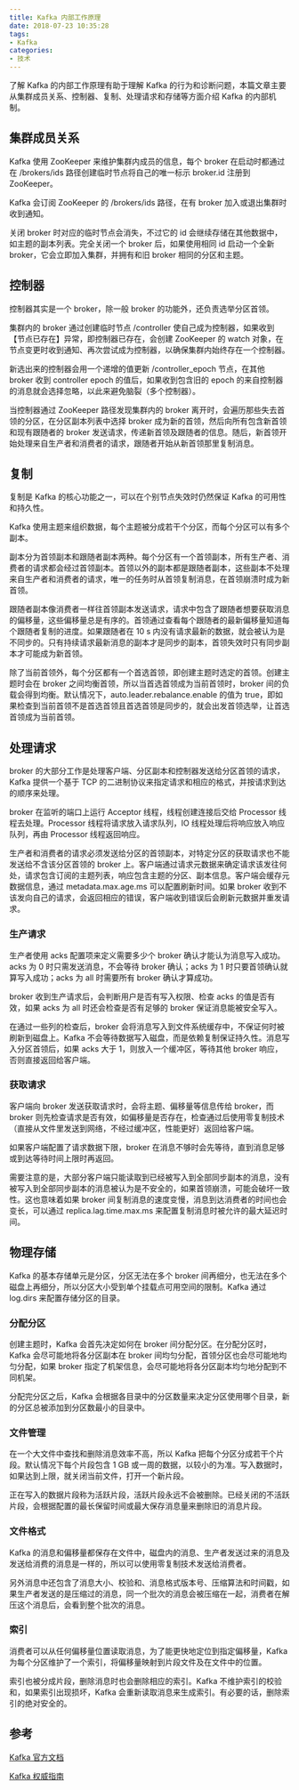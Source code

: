 ```yaml
---
title: Kafka 内部工作原理
date: 2018-07-23 10:35:28
tags:
- Kafka
categories:
- 技术
---
```


了解 Kafka 的内部工作原理有助于理解 Kafka 的行为和诊断问题，本篇文章主要从集群成员关系、控制器、复制、处理请求和存储等方面介绍 Kafka 的内部机制。





<!-- more -->

## 集群成员关系

Kafka 使用 ZooKeeper 来维护集群内成员的信息，每个 broker 在启动时都通过在 /brokers/ids 路径创建临时节点将自己的唯一标示 broker.id 注册到 ZooKeeper。

Kafka 会订阅 ZooKeeper 的 /brokers/ids 路径，在有 broker 加入或退出集群时收到通知。

关闭 broker 时对应的临时节点会消失，不过它的 id 会继续存储在其他数据中，如主题的副本列表。完全关闭一个 broker 后，如果使用相同 id 启动一个全新 broker，它会立即加入集群，并拥有和旧 broker 相同的分区和主题。





## 控制器

控制器其实是一个 broker，除一般 broker 的功能外，还负责选举分区首领。

集群内的 broker 通过创建临时节点 /controller 使自己成为控制器，如果收到【节点已存在】异常，即控制器已存在，会创建 ZooKeeper 的 watch 对象，在节点变更时收到通知、再次尝试成为控制器，以确保集群内始终存在一个控制器。

新选出来的控制器会用一个递增的值更新 /controller_epoch 节点，在其他 broker 收到 controller epoch 的值后，如果收到包含旧的 epoch 的来自控制器的消息就会选择忽略，以此来避免脑裂（多个控制器）。

当控制器通过 ZooKeeper 路径发现集群内的 broker 离开时，会遍历那些失去首领的分区，在分区副本列表中选择 broker 成为新的首领，然后向所有包含新首领和现有跟随者的 broker 发送请求，传递新首领及跟随者的信息。随后，新首领开始处理来自生产者和消费者的请求，跟随者开始从新首领那里复制消息。



## 复制

复制是 Kafka 的核心功能之一，可以在个别节点失效时仍然保证 Kafka 的可用性和持久性。

Kafka 使用主题来组织数据，每个主题被分成若干个分区，而每个分区可以有多个副本。

副本分为首领副本和跟随者副本两种。每个分区有一个首领副本，所有生产者、消费者的请求都会经过首领副本。首领以外的副本都是跟随者副本，这些副本不处理来自生产者和消费者的请求，唯一的任务时从首领复制消息，在首领崩溃时成为新首领。

跟随者副本像消费者一样往首领副本发送请求，请求中包含了跟随者想要获取消息的偏移量，这些偏移量总是有序的。首领通过查看每个跟随者的最新偏移量知道每个跟随者复制的进度。如果跟随者在 10 s 内没有请求最新的数据，就会被认为是不同步的。只有持续请求最新消息的副本才是同步的副本，首领失效时只有同步副本才可能成为新首领。

除了当前首领外，每个分区都有一个首选首领，即创建主题时选定的首领。创建主题时会在 broker 之间均衡首领，所以当首选首领成为当前首领时，broker 间的负载会得到均衡。默认情况下，auto.leader.rebalance.enable 的值为 true，即如果检查到当前首领不是首选首领且首选首领是同步的，就会出发首领选举，让首选首领成为当前首领。





## 处理请求

broker 的大部分工作是处理客户端、分区副本和控制器发送给分区首领的请求，Kafka 提供一个基于 TCP 的二进制协议来指定请求和相应的格式，并按请求到达的顺序来处理。

broker 在监听的端口上运行 Acceptor 线程，线程创建连接后交给 Processor 线程去处理。Processor 线程将请求放入请求队列，IO 线程处理后将响应放入响应队列，再由 Processor 线程返回响应。

生产者和消费者的请求必须发送给分区的首领副本，对特定分区的获取请求也不能发送给不含该分区首领的 broker 上。客户端通过请求元数据来确定请求该发往何处，请求包含订阅的主题列表，响应包含主题的分区、副本信息。客户端会缓存元数据信息，通过 metadata.max.age.ms 可以配置刷新时间。如果 broker 收到不该发向自己的请求，会返回相应的错误，客户端收到错误后会刷新元数据并重发请求。



### 生产请求

生产者使用 acks 配置项来定义需要多少个 broker 确认才能认为消息写入成功。acks 为 0 时只需发送消息，不会等待 broker 确认；acks 为 1 时只要首领确认就算写入成功；acks 为 all 时需要所有 broker 确认才算成功。

broker 收到生产请求后，会判断用户是否有写入权限、检查 acks 的值是否有效，如果 acks 为 all 时还会检查是否有足够的 broker 保证消息能被安全写入。

在通过一些列的检查后，broker 会将消息写入到文件系统缓存中，不保证何时被刷新到磁盘上。Kafka 不会等待数据写入磁盘，而是依赖复制保证持久性。消息写入分区首领后，如果 acks 大于 1，则放入一个缓冲区，等待其他 broker 响应，否则直接返回给客户端。



### 获取请求

客户端向 broker 发送获取请求时，会将主题、偏移量等信息传给 broker，而 broker 则先检查请求是否有效，如偏移量是否存在，检查通过后使用零复制技术（直接从文件里发送到网络，不经过缓冲区，性能更好）返回给客户端。

如果客户端配置了请求数据下限，broker 在消息不够时会先等待，直到消息足够或到达等待时间上限时再返回。

需要注意的是，大部分客户端只能读取到已经被写入到全部同步副本的消息，没有被写入到全部同步副本的消息被认为是不安全的，如果首领崩溃，可能会破坏一致性。这也意味着如果 broker 间复制消息的速度变慢，消息到达消费者的时间也会变长，可以通过 replica.lag.time.max.ms 来配置复制消息时被允许的最大延迟时间。





## 物理存储

Kafka 的基本存储单元是分区，分区无法在多个 broker 间再细分，也无法在多个磁盘上再细分，所以分区大小受到单个挂载点可用空间的限制。Kafka 通过 log.dirs 来配置存储分区的目录。



### 分配分区

创建主题时，Kafka 会首先决定如何在 broker 间分配分区。在分配分区时，Kafka 会尽可能地将各分区副本在 broker 间均匀分配，首领分区也会尽可能地均匀分配，如果 broker 指定了机架信息，会尽可能地将各分区副本均匀地分配到不同机架。

分配完分区之后，Kafka 会根据各目录中的分区数量来决定分区使用哪个目录，新的分区总被添加到分区数最小的目录中。



### 文件管理

在一个大文件中查找和删除消息效率不高，所以 Kafka 把每个分区分成若干个片段。默认情况下每个片段包含 1 GB 或一周的数据，以较小的为准。写入数据时，如果达到上限，就关闭当前文件，打开一个新片段。

正在写入的数据片段称为活跃片段，活跃片段永远不会被删除。已经关闭的不活跃片段，会根据配置的最长保留时间或最大保存消息量来删除旧的消息片段。



### 文件格式

Kafka 的消息和偏移量都保存在文件中，磁盘内的消息、生产者发送过来的消息及发送给消费的消息是一样的，所以可以使用零复制技术发送给消费者。

另外消息中还包含了消息大小、校验和、消息格式版本号、压缩算法和时间戳，如果生产者发送的是压缩过的消息，同一个批次的消息会被压缩在一起，消费者在解压这个消息后，会看到整个批次的消息。



### 索引

消费者可以从任何偏移量位置读取消息，为了能更快地定位到指定偏移量，Kafka 为每个分区维护了一个索引，将偏移量映射到片段文件及在文件中的位置。

索引也被分成片段，删除消息时也会删除相应的索引。Kafka 不维护索引的校验和，如果索引出现损坏，Kafka 会重新读取消息来生成索引。有必要的话，删除索引的绝对安全的。






## 参考

[Kafka 官方文档](http://kafka.apache.org/documentation/)

[Kafka 权威指南](http://shop.oreilly.com/product/0636920044123.do)